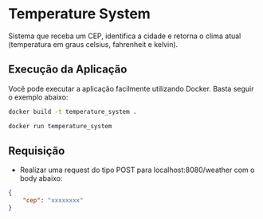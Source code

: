 # Temperature System

Sistema que receba um CEP, identifica a cidade e retorna o clima atual (temperatura em graus celsius, fahrenheit e kelvin).

## Execução da Aplicação

Você pode executar a aplicação facilmente utilizando Docker. Basta seguir o exemplo abaixo:

```bash
docker build -t temperature_system .
``` 
```bash
docker run temperature_system 
```

## Requisição 

- Realizar uma request do tipo POST para localhost:8080/weather com o body abaixo:

```json
{
    "cep": "xxxxxxxx"
}
```



